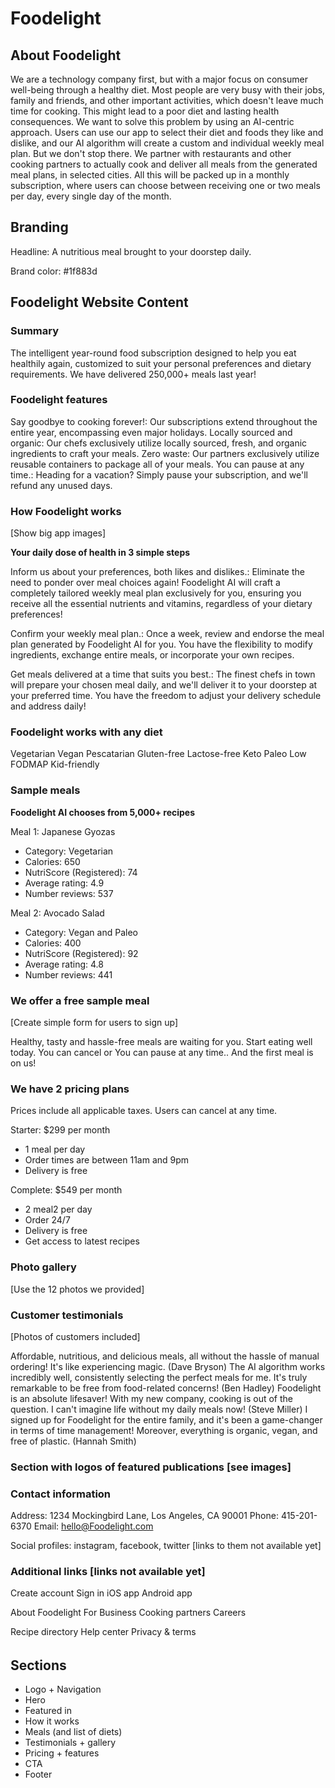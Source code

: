 # Foodelight

## About Foodelight

We are a technology company first, but with a major focus on consumer well-being through a healthy diet. Most people are very busy with their jobs, family and friends, and other important activities, which doesn't leave much time for cooking. This might lead to a poor diet and lasting health consequences. We want to solve this problem by using an AI-centric approach. Users can use our app to select their diet and foods they like and dislike, and our AI algorithm will create a custom and individual weekly meal plan. But we don't stop there. We partner with restaurants and other cooking partners to actually cook and deliver all meals from the generated meal plans, in selected cities. All this will be packed up in a monthly subscription, where users can choose between receiving one or two meals per day, every single day of the month.

## Branding

Headline: A nutritious meal brought to your doorstep daily.

Brand color: #1f883d

## Foodelight Website Content

### Summary

The intelligent year-round food subscription designed to help you eat healthily again, customized to suit your personal preferences and dietary requirements. We have delivered 250,000+ meals last year!

### Foodelight features

Say goodbye to cooking forever!: Our subscriptions extend throughout the entire year, encompassing even major holidays.
Locally sourced and organic: Our chefs exclusively utilize locally sourced, fresh, and organic ingredients to craft your meals.
Zero waste: Our partners exclusively utilize reusable containers to package all of your meals.
You can pause at any time.: Heading for a vacation? Simply pause your subscription, and we'll refund any unused days.

### How Foodelight works

[Show big app images]

**Your daily dose of health in 3 simple steps**

Inform us about your preferences, both likes and dislikes.: Eliminate the need to ponder over meal choices again! Foodelight AI will craft a completely tailored weekly meal plan exclusively for you, ensuring you receive all the essential nutrients and vitamins, regardless of your dietary preferences!

Confirm your weekly meal plan.: Once a week, review and endorse the meal plan generated by Foodelight AI for you. You have the flexibility to modify ingredients, exchange entire meals, or incorporate your own recipes.

Get meals delivered at a time that suits you best.: The finest chefs in town will prepare your chosen meal daily, and we'll deliver it to your doorstep at your preferred time. You have the freedom to adjust your delivery schedule and address daily!

### Foodelight works with any diet

Vegetarian
Vegan
Pescatarian
Gluten-free
Lactose-free
Keto
Paleo
Low FODMAP
Kid-friendly

### Sample meals

**Foodelight AI chooses from 5,000+ recipes**

Meal 1: Japanese Gyozas

- Category: Vegetarian
- Calories: 650
- NutriScore (Registered): 74
- Average rating: 4.9
- Number reviews: 537

Meal 2: Avocado Salad

- Category: Vegan and Paleo
- Calories: 400
- NutriScore (Registered): 92
- Average rating: 4.8
- Number reviews: 441

### We offer a free sample meal

[Create simple form for users to sign up]

Healthy, tasty and hassle-free meals are waiting for you. Start eating well today. You can cancel or You can pause at any time.. And the first meal is on us!

### We have 2 pricing plans

Prices include all applicable taxes. Users can cancel at any time.

Starter: $299 per month

- 1 meal per day
- Order times are between 11am and 9pm
- Delivery is free

Complete: $549 per month

- 2 meal2 per day
- Order 24/7
- Delivery is free
- Get access to latest recipes

### Photo gallery

[Use the 12 photos we provided]

### Customer testimonials

[Photos of customers included]

Affordable, nutritious, and delicious meals, all without the hassle of manual ordering! It's like experiencing magic. (Dave Bryson)
The AI algorithm works incredibly well, consistently selecting the perfect meals for me. It's truly remarkable to be free from food-related concerns! (Ben Hadley)
Foodelight is an absolute lifesaver! With my new company, cooking is out of the question. I can't imagine life without my daily meals now! (Steve Miller)
I signed up for Foodelight for the entire family, and it's been a game-changer in terms of time management! Moreover, everything is organic, vegan, and free of plastic. (Hannah Smith)

### Section with logos of featured publications [see images]

### Contact information

Address: 1234 Mockingbird Lane,
Los Angeles, CA 90001
Phone: 415-201-6370
Email: hello@Foodelight.com

Social profiles: instagram, facebook, twitter [links to them not available yet]

### Additional links [links not available yet]

Create account
Sign in
iOS app
Android app

About Foodelight
For Business
Cooking partners
Careers

Recipe directory
Help center
Privacy & terms

######

## Sections

- Logo + Navigation
- Hero
- Featured in
- How it works
- Meals (and list of diets)
- Testimonials + gallery
- Pricing + features
- CTA
- Footer
